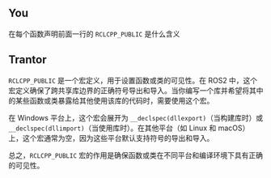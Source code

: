 ## You

在每个函数声明前面一行的 `RCLCPP_PUBLIC` 是什么含义

## Trantor

`RCLCPP_PUBLIC` 是一个宏定义，用于设置函数或类的可见性。在 ROS2 中，这个宏定义确保了跨共享库边界的正确符号导出和导入。当你编写一个库并希望将其中的某些函数或类暴露给其他使用该库的代码时，需要使用这个宏。

在 Windows 平台上，这个宏会展开为 `__declspec(dllexport)`（当构建库时）或 `__declspec(dllimport)`（当使用库时）。在其他平台（如 Linux 和 macOS）上，这个宏通常为空，因为这些平台默认支持符号的导出和导入。

总之，`RCLCPP_PUBLIC` 宏的作用是确保函数或类在不同平台和编译环境下具有正确的可见性。

